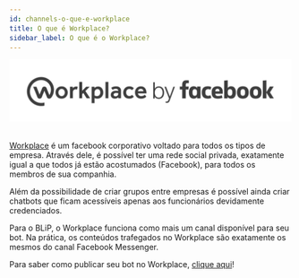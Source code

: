 ```yaml
---
id: channels-o-que-e-workplace
title: O que é Workplace?
sidebar_label: O que é o Workplace?
---
```


![Logo workplace](../../assets/concepts/channels/channels-o-que-workplace-1.png)<br><br>

[Workplace](https://www.workplace.com/) é um facebook corporativo voltado para todos os tipos de empresa. Através dele, é possível ter uma rede social privada, exatamente igual a que todos já estão acostumados (Facebook), para todos os membros de sua companhia.

Além da possibilidade de criar grupos entre empresas é possível ainda criar chatbots que ficam acessíveis apenas aos funcionários devidamente credenciados.

Para o BLiP, o Workplace funciona como mais um canal disponível para seu bot. Na prática, os conteúdos trafegados no Workplace são exatamente os mesmos do canal Facebook Messenger.

Para saber como publicar seu bot no Workplace, [clique aqui](https://developers.facebook.com/docs/workplace/)!
